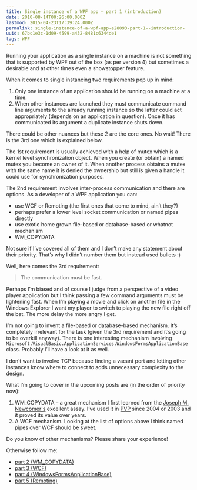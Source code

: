 ```yaml
---
title: Single instance of a WPF app – part 1 (introduction)
date: 2010-08-14T00:26:00.000Z
lastmod: 2015-04-23T17:39:24.000Z
permalink: single-instance-of-a-wpf-app-e28093-part-1--introduction-
uuid: 67bc1e3c-1d09-4599-a432-8481c6344de1
tags: WPF
---
```


Running your application as a single instance on a machine is not something that is supported by WPF out of the box (as per version 4) but sometimes a desirable and at other times even a showstopper feature.

When it comes to single instancing two requirements pop up in mind:

1.  Only one instance of an application should be running on a machine at a time.
2.  When other instances are launched they must communicate command line arguments to the already running instance so the latter could act appropriately (depends on an application in question). Once it has communicated its argument a duplicate instance shuts down.

There could be other nuances but these 2 are the core ones. No wait! There is the 3rd one which is explained below.

The 1st requirement is usually achieved with a help of mutex which is a kernel level synchronization object. When you create (or obtain) a named mutex you become an owner of it. When another process obtains a mutex with the same name it is denied the ownership but still is given a handle it could use for synchronization purposes.

The 2nd requirement involves inter-process communication and there are options. As a developer of a WPF application you can:

*   use WCF or Remoting (the first ones that come to mind, ain’t they?)
*   perhaps prefer a lower level socket communication or named pipes directly
*   use exotic home grown file-based or database-based or whatnot mechanism
*   WM_COPYDATA

Not sure if I’ve covered all of them and I don’t make any statement about their priority. That’s why I didn’t number them but instead used bullets :)

Well, here comes the 3rd requirement:

> The communication must be fast.

Perhaps I’m biased and of course I judge from a perspective of a video player application but I think passing a few command arguments must be lightening fast. When I’m playing a movie and click on another file in the Windows Explorer I want my player to switch to playing the new file right off the bat. The more delay the more angry I get.

I’m not going to invent a file-based or database-based mechanism. It’s completely irrelevant for the task (given the 3rd requirement and it’s going to be overkill anyway). There is one interesting mechanism involving `Microsoft.VisualBasic.ApplicationServices.WindowsFormsApplicationBase` class. Probably I’ll have a look at it as well.

I don’t want to involve TCP because finding a vacant port and letting other instances know where to connect to adds unnecessary complexity to the design.

What I’m going to cover in the upcoming posts are (in the order of priority now):

1.  WM_COPYDATA – a great mechanism I first learned from the [Joseph M. Newcomer's](http://www.flounder.com/nomultiples.htm) excellent assay. I’ve used it in [PVP](http://pvp.codeplex.com/) since 2004 or 2003 and it proved its value over years.
2.  A WCF mechanism. Looking at the list of options above I think named pipes over WCF should be sweet.

Do you know of other mechanisms? Please share your experience!

Otherwise follow me:

*   [part 2 (WM_COPYDATA)](Single-instance-of-a-WPF-app-e28093-part-2-(WM_COPYDATA))
*   [part 3 (WCF)](Single-instance-of-a-WPF-app-e28093-part-3-(WCF))
*   [part 4 (WindowsFormsApplicationBase)](Single-instance-of-a-WPF-app-e28093-part-4-(WindowsFormsApplicationBase))
*   [part 5 (Remoting)](Single-instance-of-a-WPF-app-e28093-part-5-(Remoting))